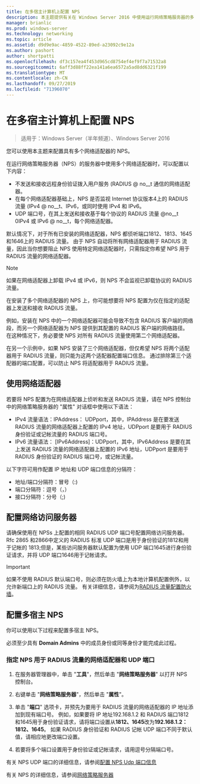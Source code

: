 ```yaml
---
title: 在多宿主计算机上配置 NPS
description: 本主题提供有关在 Windows Server 2016 中使用运行网络策略服务器的多个网络适配器配置服务器的说明。
manager: brianlic
ms.prod: windows-server
ms.technology: networking
ms.topic: article
ms.assetid: d9d9e9ac-4859-4522-89ed-a23092c9e12a
ms.author: pashort
author: shortpatti
ms.openlocfilehash: df3c157ea4f453d965cd8754ef4ef9f7a71532a8
ms.sourcegitcommit: 6aff3d88ff22ea141a6ea6572a5ad8dd6321f199
ms.translationtype: MT
ms.contentlocale: zh-CN
ms.lasthandoff: 09/27/2019
ms.locfileid: "71396070"
---
```

# <a name="configure-nps-on-a-multihomed-computer"></a>在多宿主计算机上配置 NPS

>适用于：Windows Server（半年频道）、Windows Server 2016

您可以使用本主题来配置具有多个网络适配器的 NPS。

在运行网络策略服务器（NPS）的服务器中使用多个网络适配器时，可以配置以下内容：

- 不发送和接收远程身份验证拨入用户服务 \(RADIUS @ no__t 通信的网络适配器。
- 在每个网络适配器基础上，NPS 是否监视 Internet 协议版本4上的 RADIUS 流量 \(IPv4 @ no__t、IPv6，或同时使用 IPv4 和 IPv6。
- UDP 端口号，在其上发送和接收基于每个协议的 RADIUS 流量 @no__t 0IPv4 或 IPv6 @ no__t，每个网络适配器。

默认情况下，对于所有已安装的网络适配器，NPS 都侦听端口1812、1813、1645和1646上的 RADIUS 流量。 由于 NPS 自动将所有网络适配器用于 RADIUS 流量，因此当你想要阻止 NPS 使用特定网络适配器时，只需指定你希望 NPS 用于 RADIUS 流量的网络适配器。

>[!NOTE]
>如果在网络适配器上卸载 IPv4 或 IPv6，则 NPS 不会监视已卸载协议的 RADIUS 流量。

在安装了多个网络适配器的 NPS 上，你可能想要将 NPS 配置为仅在指定的适配器上发送和接收 RADIUS 流量。

例如，安装在 NPS 中的一个网络适配器可能会导致不包含 RADIUS 客户端的网络段，而另一个网络适配器为 NPS 提供到其配置的 RADIUS 客户端的网络路径。 在这种情况下，务必要使 NPS 对所有 RADIUS 流量使用第二个网络适配器。

在另一个示例中，如果 NPS 安装了三个网络适配器，但仅希望 NPS 将两个适配器用于 RADIUS 流量，则只能为这两个适配器配置端口信息。 通过排除第三个适配器的端口配置，可以防止 NPS 将适配器用于 RADIUS 流量。

## <a name="using-a-network-adapter"></a>使用网络适配器

若要将 NPS 配置为在网络适配器上侦听和发送 RADIUS 流量，请在 NPS 控制台中的网络策略服务器的 "属性" 对话框中使用以下语法：

- IPv4 流量语法：IPAddress： UDPport，其中，IPAddress 是在要发送 RADIUS 流量的网络适配器上配置的 IPv4 地址，UDPport 是要用于 RADIUS 身份验证或记帐流量的 RADIUS 端口号。
- IPv6 流量语法： [IPv6Address]：UDPport，其中，IPv6Address 是要在其上发送 RADIUS 流量的网络适配器上配置的 IPv6 地址，UDPport 是要用于 RADIUS 身份验证的 RADIUS 端口号，或记帐流量。

以下字符可用作配置 IP 地址和 UDP 端口信息的分隔符：

- 地址/端口分隔符：冒号（:)
- 端口分隔符：逗号（，）
- 接口分隔符：分号（;)

## <a name="configuring-network-access-servers"></a>配置网络访问服务器

请确保使用在 NPSs 上配置的相同 RADIUS UDP 端口号配置网络访问服务器。 Rfc 2865 和2866中定义的 RADIUS 标准 UDP 端口是用于身份验证的1812和用于记帐的 1813;但是，某些访问服务器默认配置为使用 UDP 端口1645进行身份验证请求，并将 UDP 端口1646用于记帐请求。

>[!IMPORTANT]
>如果不使用 RADIUS 默认端口号，则必须在防火墙上为本地计算机配置例外，以允许新端口上的 RADIUS 流量。 有关详细信息，请参阅为[RADIUS 流量配置防火墙](nps-firewalls-configure.md)。

## <a name="configure-the-multihomed-nps"></a>配置多宿主 NPS

你可以使用以下过程来配置多宿主 NPS。

必须至少具有 **Domain Admins** 中的成员身份或同等身份才能完成此过程。

### <a name="to-specify-the-network-adapter-and-udp-ports-that-nps-uses-for-radius-traffic"></a>指定 NPS 用于 RADIUS 流量的网络适配器和 UDP 端口

1. 在服务器管理器中，单击 "**工具**"，然后单击 "**网络策略服务器**" 以打开 NPS 控制台。

2. 右键单击 "**网络策略服务器**"，然后单击 "**属性**"。

3. 单击 "**端口**" 选项卡，并预先为要用于 RADIUS 流量的网络适配器的 IP 地址添加到现有端口号。 例如，如果要将 IP 地址192.168.1.2 和 RADIUS 端口1812和1645用于身份验证请求，请将端口设置从**1812、1645**改为**192.168.1.2：1812、1645**。 如果 RADIUS 身份验证和 RADIUS 记帐 UDP 端口不同于默认值，请相应地更改端口设置。

4. 若要将多个端口设置用于身份验证或记帐请求，请用逗号分隔端口号。

有关 NPS UDP 端口的详细信息，请参阅[配置 NPS Udp 端口信息](nps-udp-ports-configure.md)


有关 NPS 的详细信息，请参阅[网络策略服务器](nps-top.md)

